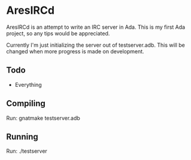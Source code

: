 # AresIRCd
AresIRCd is an attempt to write an IRC server in Ada. This is my first Ada project, so any tips would be appreciated.

Currently I'm just initializing the server out of testserver.adb. This will be changed when more progress is made on development.

## Todo
  * Everything

## Compiling
Run: gnatmake testserver.adb

## Running
Run: ./testserver
